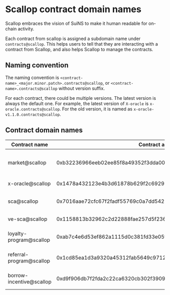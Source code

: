 # Scallop contract domain names

Scallop embraces the vision of SuiNS to make it human readable for on-chain activity.

Each contract from scallop is assigned a subdomain name under `contracts@scallop`. This helps users to tell that they are interacting with a contract from Scallop, and also helps Scallop to manage the contracts.

## Naming convention

The naming convention is `<contract-name>_<major.minor.patch>.contracts@scallop`, or `<contract-name>.contracts@scallop` without version suffix.

For each contract, there could be multiple versions. The latest version is always the default one. For example, the latest version of `X-oracle` is `x-oracle.contracts@scallop`. For the old version, it is named as `x-oracle-v1.1.0.contracts@scallop`.

## Contract domain names

| Contract name            | Contract address                                                 | description                             |
|--------------------------|------------------------------------------------------------------|-----------------------------------------|
| market@scallop           | 0xb32236966eeb02ee85f8a49352f3dda0082433e94a0536ebe354ce911393f497 | Money market for lending and borrowing  |
| x-oracle@scallop         | 0x1478a432123e4b3d61878b629f2c692969fdb375644f1251cd278a4b1e7d7cd6 | X-oracle contract                       |
| sca@scallop              | 0x7016aae72cfc67f2fadf55769c0a7dd54291a583b63051a5ed71081cce836ac6 | Token contract of SCA                   |
| ve-sca@scallop           | 0x1158813b32962c2d22888fae257d5f2365b03631f0cd5d5b912ccdf51ff4e2f2 | VeSCA contract                          |
| loyalty-program@scallop  | 0xab7c4e6d53ef862a1115d0c381fd33e05f9c206b79f322a54990b1e8c2fe3446 | VeSCA loyalty program                   |
| referral-program@scallop | 0x1cd85ea1d3a9320a45312fab5649c97121f9d7f441a1ffcd026506c853442249 | Scallop referral program                |
| borrow-incentive@scallop | 0xd9f906db7f2fda2c22ca6320cb302f390939f16b5df60907f5237ce0b6d6eb56 | Borrow incentive contract               |

